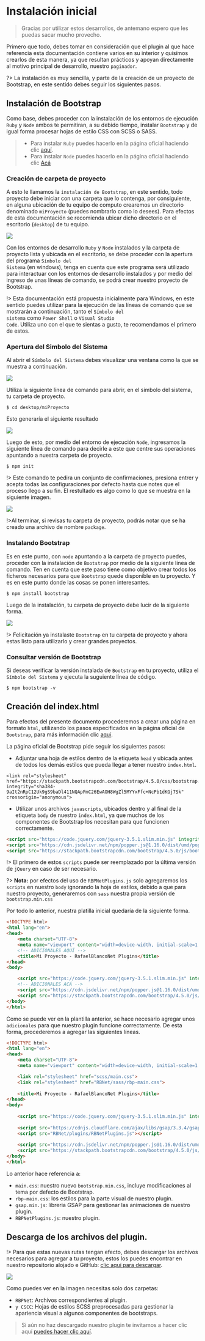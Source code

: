 # Instalación inicial

>Gracias por utilizar estos desarrollos, de antemano espero que les puedas sacar mucho provecho.

Primero que todo, debes tomar en consideración que el plugin al que hace referencia esta documentación contiene varios en su interior y quisímos crearlos de esta manera, ya que resultan prácticos y apoyan directamente al motivo principal de desarrollo, nuestro <code>paginador</code>.

?> La instalación es muy sencilla, y parte de la creación de un proyecto de <cocde>Bootstrap</code>, en este sentido debes seguir los siguientes pasos.

## Instalación de Bootstrap

Como base, debes proceder con la instalación de los entornos de ejecución <code>Ruby</code> y <code>Node</code> ambos te permitiran, a su debido tiempo, instalar <code>Bootstrap</code> y de igual forma procesar hojas de estilo CSS con SCSS o SASS.

> * Para instalar <code>Ruby</code> puedes hacerlo en la página oficial haciendo clic [aquí](https://rubyinstaller.org/2020/04/02/rubyinstaller-2.7.1-1-2.6.6-1-2.5.8-1-and-2.4.10-1-released.html).
> * Para instalar <code>Node</code> puedes hacerlo en la página oficial haciendo clic [Acá](https://nodejs.org/es/)

### Creación de carpeta de proyecto

A esto le llamamos la <code>instalación de Bootstrap</code>, en este sentido, todo proyecto debe iniciar con una carpeta que lo contenga, por consiguiente, en alguna ubicación de tu equipo de computo crearemos un directorio denominado <code>miProyecto</code> (puedes nombrarlo como lo desees). Para efectos de esta documentación se recomienda ubicar dicho directorio en el escritorio (<code>desktop</code>) de tu equipo.

<img src="_media/primeros_pasos/carpeta-de-proyecto.png"/>

Con los entornos de desarrollo <code>Ruby</code> y <code>Node</code> instalados y la carpeta de proyecto lista y ubicada en el escritorio, se debe proceder con la apertura del programa <code>Símbolo del Sistema</code> (en windows), tenga en cuenta que este programa será utilizado para interactuar con los entornos de desarrollo instalados y por medio del ingreso de unas líneas de comando, se podrá crear nuestro proyecto de Bootstrap.

!> Esta documentación está propuesta inicialmente para Windows, en este sentido puedes utilizar para la ejecución de las líneas de comando que se mostrarán a continuación, tanto el <code>Símbolo del sistema</code> como <code>Power Shell</code> o <code>Visual Studio Code</code>. Utiliza uno con el que te sientas a gusto, te recomendamos el primero de estos.

### Apertura del Simbolo del Sistema

Al abrir el <code>Símbolo del Sistema</code> debes visualizar una ventana como la que se muestra a continuación.

<img src="_media/primeros_pasos/simbolo-del-sistema.png"/>

Utiliza la siguiente línea de comando para abrir, en el símbolo del sistema, tu carpeta de proyecto.

````
$ cd desktop/miProyecto
````

Esto generaría el siguiente resultado

<img src="_media/primeros_pasos/simbolo-en-carpeta-de-proyecto.png"/>

Luego de esto, por medio del entorno de ejecución <code>Node</code>, ingresamos la siguiente línea de comando para decirle a este que centre sus operaciones apuntando a nuestra carpeta de proyecto.

````
$ npm init
````

!> Este comando te pedira un conjunto de confirmaciones, presiona entrer y acepta todas las configuraciones por defecto hasta que notes que el proceso llego a su fin. El restultado es algo como lo que se muestra en la siguiente imagen.

<img src="_media/primeros_pasos/simbolo-npm-init.png"/>

!>Al terminar, si revisas tu carpeta de proyecto, podrás notar que se ha creado una archivo de nombre <code>package</code>. 

### Instalando Bootstrap

Es en este punto, con <code>node</code> apuntando a la carpeta de proyecto puedes, proceder con la instalación de <code>Bootstrap</code> por medio de la siguiente línea de comando. Ten en cuenta que este paso tiene como objetivo crear todos los ficheros necesarios para que <code>Bootstrap</code> quede disponible en tu proyecto. Y es en este punto donde las cosas se ponen interesantes.

````
$ npm install bootstrap
````

Luego de la instalación, tu carpeta de proyecto debe lucir de la siguiente forma.

<img src="_media/primeros_pasos/carpeta-de-proyecto-bootstrap.png"/>

!> Felicitación ya instalaste <code>Bootstrap</code> en tu carpeta de proyecto y ahora estas listo para utilizarlo y crear grandes proyectos.

### Consultar versión de Bootstrap

Si deseas verificar la versión instalada de <code>Bootstrap</code> en tu proyecto, utiliza el <code>Símbolo del Sistema</code> y ejecuta la suguiente línea de código.

````
$ npm bootstrap -v 
````

## Creación del index.html

Para efectos del presente documento procederemos a crear una página en formato <code>html</code>, utilizando los pasos especificados en la página oficial de <code>Bootstrap</code>, para más información clic [aquí](https://getbootstrap.com/docs/4.5/getting-started/introduction/#css).

La página oficial de Bootstrap pide seguir los siguientes pasos:

* Adjuntar una hoja de estílos dentro de la etiqueta <code>head</code> y ubicada antes de todos los demás estílos que pueda llegar a tener nuestro <code>index.html</code>.

````hmtl
<link rel="stylesheet" href="https://stackpath.bootstrapcdn.com/bootstrap/4.5.0/css/bootstrap.min.css" integrity="sha384-9aIt2nRpC12Uk9gS9baDl411NQApFmC26EwAOH8WgZl5MYYxFfc+NcPb1dKGj7Sk" crossorigin="anonymous">
````

* Utilizar unos archivos <code>javascripts</code>, ubicados dentro y al final de la etiqueta <code>body</code> de nuestro <code>index.html</code>, ya que muchos de los componentes de Bootstrap los necesitan para que funcionen correctamente.

```` html
<script src="https://code.jquery.com/jquery-3.5.1.slim.min.js" integrity="sha384-DfXdz2htPH0lsSSs5nCTpuj/zy4C+OGpamoFVy38MVBnE+IbbVYUew+OrCXaRkfj" crossorigin="anonymous"></script>
<script src="https://cdn.jsdelivr.net/npm/popper.js@1.16.0/dist/umd/popper.min.js" integrity="sha384-Q6E9RHvbIyZFJoft+2mJbHaEWldlvI9IOYy5n3zV9zzTtmI3UksdQRVvoxMfooAo" crossorigin="anonymous"></script>
<script src="https://stackpath.bootstrapcdn.com/bootstrap/4.5.0/js/bootstrap.min.js" integrity="sha384-OgVRvuATP1z7JjHLkuOU7Xw704+h835Lr+6QL9UvYjZE3Ipu6Tp75j7Bh/kR0JKI" crossorigin="anonymous"></script>
````

!> El primero de estos <code>scripts</code> puede ser reemplazado por la última versión de <code>jQuery</code> en caso de ser necesario.

?> <strong>Nota:</strong> por efectos del uso de <code>RBPNetPlugins.js</code> solo agregaremos los <code>scripts</code> en nuestro <code>body</code> ignorando la hoja de estilos, debido a que para nuestro proyecto, generaremos con <code>sass</code> nuestra propia versión de <code>bootstrap.min.css</code>

Por todo lo anterior, nuestra platilla inicial quedaría de la siguiente forma.

````html
<!DOCTYPE html>
<html lang="en">
<head>
    <meta charset="UTF-8">
    <meta name="viewport" content="width=device-width, initial-scale=1.0">
    <!-- ADICIONALES AQUÍ -->
    <title>Mi Proyecto - RafaelBlancoNet Plugins</title>
</head>
<body>

    <script src="https://code.jquery.com/jquery-3.5.1.slim.min.js" integrity="sha384-DfXdz2htPH0lsSSs5nCTpuj/zy4C+OGpamoFVy38MVBnE+IbbVYUew+OrCXaRkfj" crossorigin="anonymous"></script>
    <!-- ADICIONALES ACÁ -->
    <script src="https://cdn.jsdelivr.net/npm/popper.js@1.16.0/dist/umd/popper.min.js" integrity="sha384-Q6E9RHvbIyZFJoft+2mJbHaEWldlvI9IOYy5n3zV9zzTtmI3UksdQRVvoxMfooAo" crossorigin="anonymous"></script>
    <script src="https://stackpath.bootstrapcdn.com/bootstrap/4.5.0/js/bootstrap.min.js" integrity="sha384-OgVRvuATP1z7JjHLkuOU7Xw704+h835Lr+6QL9UvYjZE3Ipu6Tp75j7Bh/kR0JKI" crossorigin="anonymous"></script>
</body>
</html>
````

Como se puede ver en la plantilla anterior, se hace necesario agregar unos <code>adicionales</code> para que nuestro plugin funcione correctamente. De esta forma, procederemos a agregar las siguientes líneas.

````html
<!DOCTYPE html>
<html lang="en">
<head>
    <meta charset="UTF-8">
    <meta name="viewport" content="width=device-width, initial-scale=1.0">

    <link rel="stylesheet" href="scss/main.css">
    <link rel="stylesheet" href="RBNet/sass/rbp-main.css">
    
    <title>Mi Proyecto - RafaelBlancoNet Plugins</title>
</head>
<body>
    
    <script src="https://code.jquery.com/jquery-3.5.1.slim.min.js" integrity="sha384-DfXdz2htPH0lsSSs5nCTpuj/zy4C+OGpamoFVy38MVBnE+IbbVYUew+OrCXaRkfj" crossorigin="anonymous"></script>
    
    <script src="https://cdnjs.cloudflare.com/ajax/libs/gsap/3.3.4/gsap.min.js"></script>
    <script src="RBNet/plugins/RBNetPlugins.js"></script>
    
    <script src="https://cdn.jsdelivr.net/npm/popper.js@1.16.0/dist/umd/popper.min.js" integrity="sha384-Q6E9RHvbIyZFJoft+2mJbHaEWldlvI9IOYy5n3zV9zzTtmI3UksdQRVvoxMfooAo" crossorigin="anonymous"></script>
    <script src="https://stackpath.bootstrapcdn.com/bootstrap/4.5.0/js/bootstrap.min.js" integrity="sha384-OgVRvuATP1z7JjHLkuOU7Xw704+h835Lr+6QL9UvYjZE3Ipu6Tp75j7Bh/kR0JKI" crossorigin="anonymous"></script>
</body>
</html>
````

Lo anterior hace referencia a:

* <code>main.css</code>: nuestro nuevo <code>bootstrap.min.css</code>, incluye modificaciones al tema por defecto de Bootstrap.
* <code>rbp-main.css</code>: los estilos para la parte visual de nuestro plugin.
* <code>gsap.min.js</code>: libreria GSAP para gestionar las animaciones de nuestro plugin.
* <code>RBPNetPlugins.js</code>: nuestro plugin.

## Descarga de los archivos del plugin.

!> Para que estas nuevas rutas tengan efecto, debes descargar los archivos necesarios para agregar a tu proyecto, estos los puedes encontrar en nuestro repositorio alojado e GitHub: [clic aquí para descargar]().

<img src="_media/primeros_pasos/agregando-ficehros-del-plugin-a-proyecto-de-bootstrap.png"/>

Como puedes ver en la imagen necesitas solo dos carpetas:

* <code>RBPNet</code>: Archivos correspondientes al plugin.
* <code>y CSCC</code>: Hojas de estilos SCSS preprocesadas para gestionar la apariencia visual a algunos componentes de bootstraps.

> Si aún no haz descargado nuestro plugin te invitamos a hacer clic aquí [puedes hacer clic aquí]().